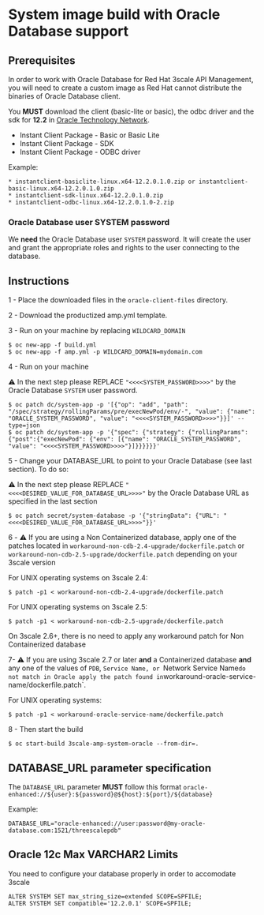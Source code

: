 # System image build with Oracle Database support


## Prerequisites

In order to work with Oracle Database for Red Hat 3scale API Management, you will need to create a custom image as Red Hat cannot distribute the binaries of Oracle Database client.

You **MUST** download the client (basic-lite or basic), the odbc driver and the sdk for **12.2** in [Oracle Technology Network](http://www.oracle.com/technetwork/database/features/instant-client/index-097480.html).

* Instant Client Package - Basic or Basic Lite
* Instant Client Package - SDK
* Instant Client Package - ODBC driver

Example:

    * instantclient-basiclite-linux.x64-12.2.0.1.0.zip or instantclient-basic-linux.x64-12.2.0.1.0.zip
    * instantclient-sdk-linux.x64-12.2.0.1.0.zip
    * instantclient-odbc-linux.x64-12.2.0.1.0-2.zip

### Oracle Database user SYSTEM password

We **need** the Oracle Database user `SYSTEM` password.
It will create the user and grant the appropriate roles and rights to the user connecting to the database.


## Instructions

1 - Place the downloaded files in the `oracle-client-files` directory.


2 - Download the productized amp.yml template.


3 - Run on your machine by replacing `WILDCARD_DOMAIN`


```
$ oc new-app -f build.yml
$ oc new-app -f amp.yml -p WILDCARD_DOMAIN=mydomain.com
```

4 - Run on your machine

:warning: In the next step please REPLACE `"<<<<SYSTEM_PASSWORD>>>>"` by the Oracle Database `SYSTEM` user password.

```
$ oc patch dc/system-app -p '[{"op": "add", "path": "/spec/strategy/rollingParams/pre/execNewPod/env/-", "value": {"name": "ORACLE_SYSTEM_PASSWORD", "value": "<<<<SYSTEM_PASSWORD>>>>"}}]' --type=json
$ oc patch dc/system-app -p '{"spec": {"strategy": {"rollingParams": {"post":{"execNewPod": {"env": [{"name": "ORACLE_SYSTEM_PASSWORD", "value": "<<<<SYSTEM_PASSWORD>>>>"}]}}}}}}'

```


5 - Change your DATABASE_URL to point to your Oracle Database (see last section). To do so:


:warning: In the next step please REPLACE `"<<<<DESIRED_VALUE_FOR_DATABASE_URL>>>>"` by the Oracle Database URL as specified in the last section

```
$ oc patch secret/system-database -p '{"stringData": {"URL": "<<<<DESIRED_VALUE_FOR_DATABASE_URL>>>>"}}'
```


6 - :warning: If you are using a Non Containerized database, apply one of the patches located in `workaround-non-cdb-2.4-upgrade/dockerfile.patch` or `workaround-non-cdb-2.5-upgrade/dockerfile.patch` depending on your 3scale version

For UNIX operating systems on 3scale 2.4:

```
$ patch -p1 < workaround-non-cdb-2.4-upgrade/dockerfile.patch
```

For UNIX operating systems on 3scale 2.5:

```
$ patch -p1 < workaround-non-cdb-2.5-upgrade/dockerfile.patch
```

On 3scale 2.6+, there is no need to apply any workaround patch for Non Containerized database

7- :warning: If you are using 3scale 2.7 or later **and** a Containerized database **and** any one of the values of `PDB`, `Service Name, or `Network Service Name` do not match in Oracle apply the patch found in `workaround-oracle-service-name/dockerfile.patch`.

For UNIX operating systems:

```
$ patch -p1 < workaround-oracle-service-name/dockerfile.patch
```

8 - Then start the build


```
$ oc start-build 3scale-amp-system-oracle --from-dir=.
```

## DATABASE_URL parameter specification

The `DATABASE_URL` parameter **MUST** follow this format `oracle-enhanced://${user}:${password}@${host}:${port}/${database}`

Example:

```shell
DATABASE_URL="oracle-enhanced://user:password@my-oracle-database.com:1521/threescalepdb"
```

## Oracle 12c Max VARCHAR2 Limits 

You need to configure your database properly in order to accomodate 3scale

```
ALTER SYSTEM SET max_string_size=extended SCOPE=SPFILE;
ALTER SYSTEM SET compatible='12.2.0.1' SCOPE=SPFILE;
```

